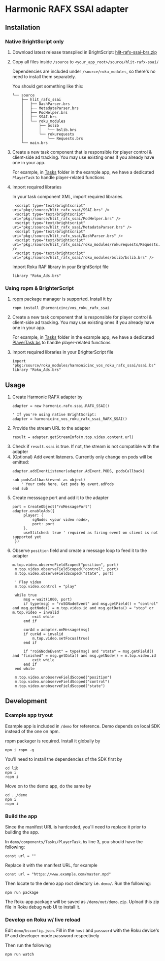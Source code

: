 # Harmonic RAFX SSAI adapter

## Installation
### Native BrightScript only
1. Download latest release transpiled in BrightScript: [hlit-rafx-ssai-brs.zip](https://github.com/harmonicinc-com/client-side-ad-tracking-roku/releases/latest/download/hlit-rafx-ssai-brs.zip)
    
2. Copy all files inside `/source` to `<your_app_root>/source/hlit-rafx-ssai/`

    Dependencies are included under `/source/roku_modules`, so there's no need to install them separately.

    You should get something like this:
    ```
    └── source
        ├── hlit_rafx_ssai
        │   ├── DashParser.brs
        │   ├── MetadataParser.brs
        │   ├── PodHelper.brs
        │   ├── SSAI.brs
        │   └── roku_modules
        │       ├── bslib
        │       │   └── bslib.brs
        │       └── rokurequests
        │           └── Requests.brs
        └── main.brs
    ```

3. Create a new task component that is responsible for player control & client-side ad tracking. You may use existing ones if you already have one in your app. 
   
   For example, in [Tasks](https://github.com/harmonicinc-com/client-side-ad-tracking-roku/tree/main/demo/components/Tasks) folder in the example app, we have a dedicated `PlayerTask` to handle player-related functions
4. Import required libraries

   In your task component XML, import required libraries.
   ```
    <script type="text/brightscript" uri="pkg:/source/hlit_rafx_ssai/SSAI.brs" />
    <script type="text/brightscript" uri="pkg:/source/hlit_rafx_ssai/PodHelper.brs" />
    <script type="text/brightscript" uri="pkg:/source/hlit_rafx_ssai/MetadataParser.brs" />
    <script type="text/brightscript" uri="pkg:/source/hlit_rafx_ssai/DashParser.brs" />
    <script type="text/brightscript" uri="pkg:/source/hlit_rafx_ssai/roku_modules/rokurequests/Requests.brs" />
    <script type="text/brightscript" uri="pkg:/source/hlit_rafx_ssai/roku_modules/bslib/bslib.brs" />
   ```
   Import Roku RAF library in your BrightScript file
   ```
   library "Roku_Ads.brs"
   ```

### Using ropm & BrighterScript
1. [ropm](https://github.com/rokucommunity/ropm) package manager is supported. Install it by
    ```
    ropm install @harmonicinc/vos_roku_rafx_ssai
    ```
1. Create a new task component that is responsible for player control & client-side ad tracking. You may use existing ones if you already have one in your app. 
   
   For example, in [Tasks](https://github.com/harmonicinc-com/client-side-ad-tracking-roku/tree/main/demo/components/Tasks) folder in the example app, we have a dedicated [PlayerTask.bs](https://github.com/harmonicinc-com/client-side-ad-tracking-roku/blob/main/demo/components/Tasks/PlayerTask.bs) to handle player-related functions
1. Import required libraries in your BrighterScript file
   ```
   import "pkg:/source/roku_modules/harmonicinc_vos_roku_rafx_ssai/ssai.bs"
   library "Roku_Ads.brs"
   ```

## Usage
1. Create Harmonic RAFX adapter by 
   ```
   adapter = new harmonic.rafx.ssai.RAFX_SSAI()

   ' If you're using native BrightScript:
   adapter = harmonicinc_vos_roku_rafx_ssai_RAFX_SSAI()
   ```
1. Provide the stream URL to the adapter
   ```
   result = adapter.getStreamInfo(m.top.video.content.url)
   ```
1. Check if `result.ssai` is true. If not, the stream is not compatible with the adapter
1. (Optional) Add event listeners. Currently only change on pods will be emitted:
   ```
   adapter.addEventListener(adapter.AdEvent.PODS, podsCallback)

   sub podsCallback(event as object)
       ' Your code here. Get pods by event.adPods
   end sub

   ```
1. Create messsage port and add it to the adapter
   ```
   port = CreateObject("roMessagePort")
   adapter.enableAds({
        player: {
            sgNode: <your video node>,
            port: port
        },
        useStitched: true ' required as firing event on client is not supported yet
    })
   ```
1. Observe `position` field and create a message loop to feed it to the adapter
   ```
   m.top.video.observeFieldScoped("position", port)
    m.top.video.observeFieldScoped("control", port)
    m.top.video.observeFieldScoped("state", port)

    ' Play video
    m.top.video.control = "play"
    
    while true
        msg = wait(1000, port)
        if type(msg) = "roSGNodeEvent" and msg.getField() = "control" and msg.getNode() = m.top.video.id and msg.getData() = "stop" or m.top.video = invalid
            exit while
        end if
        
        curAd = adapter.onMessage(msg)
        if curAd = invalid
            m.top.video.setFocus(true)
        end if

        if "roSGNodeEvent" = type(msg) and "state" = msg.getField() and "finished" = msg.getData() and msg.getNode() = m.top.video.id
            exit while
        end if
    end while

    m.top.video.unobserveFieldScoped("position")
    m.top.video.unobserveFieldScoped("control")
    m.top.video.unobserveFieldScoped("state")
   ```

## Development
### Example app tryout
Example app is included in `/demo` for reference. Demo depends on local SDK instead of the one on npm.

ropm packager is required. Install it globally by
```
npm i ropm -g
```

You'll need to install the dependencies of the SDK first by
```
cd lib
npm i
ropm i
```

Move on to the demo app, do the same by
```
cd ../demo
npm i
ropm i
```

### Build the app
Since the manifest URL is hardcoded, you'll need to replace it prior to building the app.

In `demo/components/Tasks/PlayerTask.bs` line 3, you should have the following:
```
const url = ""
```
Replace it with the manifest URL, for example
```
const url = "https://www.example.com/master.mpd"
```
Then locate to the demo app root directory i.e. `demo/`. Run the following:

```
npm run package
```
The Roku app package will be saved as `/demo/out/demo.zip`. Upload this zip file in Roku debug web UI to install it.

### Develop on Roku w/ live reload
Edit `demo/bsconfig.json`. Fill in the `host` and `password` with the Roku device's IP and developer mode password respectively

Then run the following
```
npm run watch
```